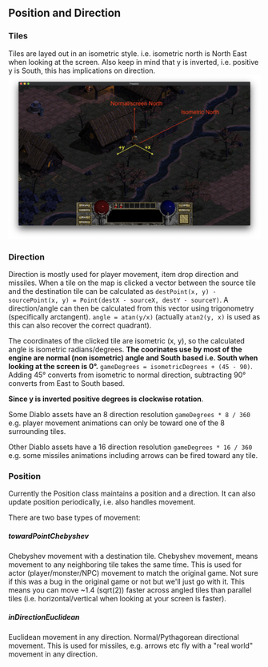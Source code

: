 ## Position and Direction

### Tiles
Tiles are layed out in an isometric style. i.e. isometric north is North East when looking at the screen.
Also keep in mind that y is inverted, i.e. positive y is South, this has implications on direction.
![Image](ScreenshotShowingTiles.png?raw=true "Title")

### Direction
Direction is mostly used for player movement, item drop direction and missiles.
When a tile on the map is clicked a vector between the source tile and the destination tile can be calculated as `destPoint(x, y) - sourcePoint(x, y) = Point(destX - sourceX, destY - sourceY)`.
A direction/angle can then be calculated from this vector using trigonometry (specifically arctangent). `angle = atan(y/x)` (actually `atan2(y, x)` is used as this can also recover the correct quadrant).

The coordinates of the clicked tile are isometric (x, y), so the calculated angle is isometric radians/degrees. **The coorinates use by most of the engine are normal (non isometric) angle and South based i.e. South when looking at the screen is 0°.** `gameDegrees = isometricDegrees + (45 - 90)`. Adding 45° converts from isometric to normal direction, subtracting 90° converts from East to South based.

**Since y is inverted positive degrees is clockwise rotation**.

Some Diablo assets have an 8 direction resolution `gameDegrees * 8 / 360` e.g. player movement animations can only be toward one of the 8 surrounding tiles.

Other Diablo assets have a 16 direction resolution `gameDegrees * 16 / 360` e.g. some missiles animations including arrows can be fired toward any tile.

### Position
Currently the Position class maintains a position and a direction. It can also update position periodically, i.e. also handles movement.

There are two base types of movement:
##### towardPointChebyshev
Chebyshev movement with a destination tile.
Chebyshev movement, means movement to any neighboring tile takes the same time.
This is used for actor (player/monster/NPC) movement to match the original game.
Not sure if this was a bug in the original game or not but we'll just go with it.
This means you can move ~1.4 (sqrt(2)) faster across angled tiles than parallel tiles (i.e. horizontal/vertical when looking at your screen is faster).

##### inDirectionEuclidean
Euclidean movement in any direction.
Normal/Pythagorean directional movement.
This is used for missiles, e.g. arrows etc fly with a "real world" movement in any direction.
